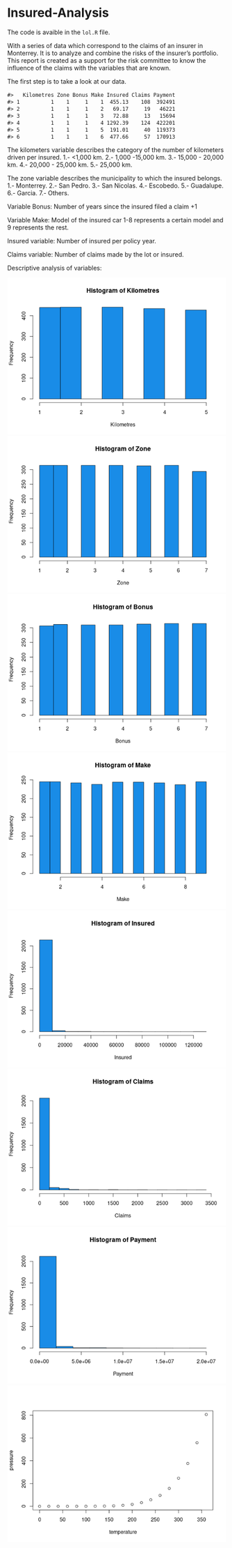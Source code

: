 
<!-- README.md is generated from README.Rmd. Please edit that file -->

# Insured-Analysis

The code is avaible in the `lol.R` file.

With a series of data which correspond to the claims of an insurer in
Monterrey. It is to analyze and combine the risks of the insurer’s
portfolio. This report is created as a support for the risk committee to
know the influence of the claims with the variables that are known.

The first step is to take a look at our data.

    #>   Kilometres Zone Bonus Make Insured Claims Payment
    #> 1          1    1     1    1  455.13    108  392491
    #> 2          1    1     1    2   69.17     19   46221
    #> 3          1    1     1    3   72.88     13   15694
    #> 4          1    1     1    4 1292.39    124  422201
    #> 5          1    1     1    5  191.01     40  119373
    #> 6          1    1     1    6  477.66     57  170913

The kilometers variable describes the category of the number of
kilometers driven per insured. 1.- &lt;1,000 km. 2.- 1,000 -15,000 km.
3.- 15,000 - 20,000 km. 4.- 20,000 - 25,000 km. 5.- 25,000 km.

The zone variable describes the municipality to which the insured
belongs. 1.- Monterrey. 2.- San Pedro. 3.- San Nicolas. 4.- Escobedo.
5.- Guadalupe. 6.- Garcia. 7.- Others.

Variable Bonus: Number of years since the insured filed a claim +1

Variable Make: Model of the insured car 1-8 represents a certain model
and 9 represents the rest.

Insured variable: Number of insured per policy year.

Claims variable: Number of claims made by the lot or insured.

Descriptive analysis of variables:

![](README_files/figure-gfm/pressure-1.png)<!-- -->![](README_files/figure-gfm/pressure-2.png)<!-- -->![](README_files/figure-gfm/pressure-3.png)<!-- -->![](README_files/figure-gfm/pressure-4.png)<!-- -->![](README_files/figure-gfm/pressure-5.png)<!-- -->![](README_files/figure-gfm/pressure-6.png)<!-- -->![](README_files/figure-gfm/pressure-7.png)<!-- -->![](README_files/figure-gfm/pressure-8.png)<!-- -->
